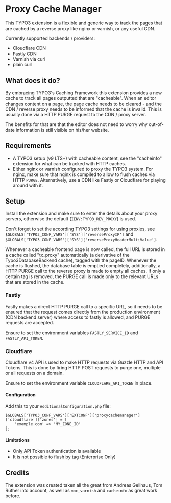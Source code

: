 Proxy Cache Manager
===================

This TYPO3 extension is a flexible and generic way to track the pages that are cached by a reverse proxy like
nginx or varnish, or any useful CDN.

Currently supported backends / providers:
 * Cloudflare CDN
 * Fastly CDN
 * Varnish via curl
 * plain curl

What does it do?
----------------
By embracing TYPO3's Caching Framework this extension provides a new cache to track all pages outputted that are
"cacheable". When an editor changes content on a page, the page cache needs to be cleared - and the CDN / reverse proxy
needs to be informed that the cache is invalid. This is usually done via a HTTP PURGE request to the CDN / proxy server.

The benefits for that are that the editor does not need to worry why out-of-date information is still visible
on his/her website.

Requirements
------------
 * A TYPO3 setup (v9 LTS+) with cacheable content, see the "cacheinfo" extension for what can be tracked with HTTP caches.
 * Either nginx or varnish configured to proxy the TYPO3 system. For nginx, make sure that nginx is compiled to allow
 to flush caches via HTTP `PURGE`. Alternatively, use a CDN like Fastly or Cloudflare for playing around with it.

Setup
-----
Install the extension and make sure to enter the details about your proxy servers, otherwise the default (`IENV:TYPO3_REV_PROXY`) is used.

Don't forget to set the according TYPO3 settings for using proxies, see `$GLOBALS['TYPO3_CONF_VARS']['SYS']['reverseProxyIP']` and `$GLOBALS['TYPO3_CONF_VARS']['SYS']['reverseProxyHeaderMultiValue']`.

Whenever a cacheable frontend page is now called, the full URL is stored in a cache called "tx_proxy" automatically
(a derivative of the Typo3DatabaseBackend cache), tagged with the pageID. Whenever the cache is flushed, the database
table is emptied completely, additionally, a HTTP PURGE call to the reverse proxy is made to empty all caches.
If only a certain tag is removed, the PURGE call is made only to the relevant URLs that are stored in the cache.

### Fastly

Fastly makes a direct HTTP PURGE call to a specific URL, so it needs to be ensured that the request comes directly
from the production environment (CDN backend server) where access to fastly is allowed, and PURGE requests are accepted. 

Ensure to set the environment variables `FASTLY_SERVICE_ID` and `FASTLY_API_TOKEN`.

### Cloudflare

Cloudflare v4 API is used to make HTTP requests via Guzzle HTTP and API Tokens. This is done by firing HTTP POST
requests to purge one, multiple or all requests on a domain.

Ensure to set the environment variable `CLOUDFLARE_API_TOKEN` in place.

#### Configuration

Add this to your `AdditionalConfiguration.php` file:

    $GLOBALS['TYPO3_CONF_VARS']['EXTCONF']['proxycachemanager']['cloudflare']['zones'] = [
        'example.com' => 'MY_ZONE_ID'
    ];

#### Limitations
 - Only API Token authentication is available
 - It is not possible to flush by tag (Enterprise Only)

Credits
-------
The extension was created taken all the great from Andreas Gellhaus, Tom Rüther into account, as well
as `moc_varnish` and `cacheinfo` as great work before.
